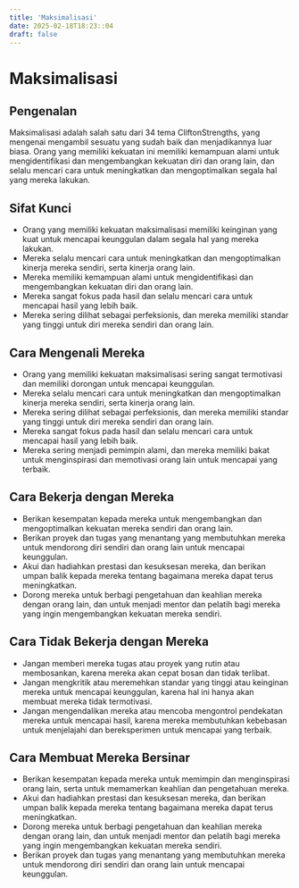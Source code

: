 ```yaml
---
title: 'Maksimalisasi'
date: 2025-02-18T18:23::04
draft: false
---
```


# Maksimalisasi

## Pengenalan

Maksimalisasi adalah salah satu dari 34 tema CliftonStrengths, yang mengenai mengambil sesuatu yang sudah baik dan menjadikannya luar biasa. Orang yang memiliki kekuatan ini memiliki kemampuan alami untuk mengidentifikasi dan mengembangkan kekuatan diri dan orang lain, dan selalu mencari cara untuk meningkatkan dan mengoptimalkan segala hal yang mereka lakukan.

## Sifat Kunci

- Orang yang memiliki kekuatan maksimalisasi memiliki keinginan yang kuat untuk mencapai keunggulan dalam segala hal yang mereka lakukan.
- Mereka selalu mencari cara untuk meningkatkan dan mengoptimalkan kinerja mereka sendiri, serta kinerja orang lain.
- Mereka memiliki kemampuan alami untuk mengidentifikasi dan mengembangkan kekuatan diri dan orang lain.
- Mereka sangat fokus pada hasil dan selalu mencari cara untuk mencapai hasil yang lebih baik.
- Mereka sering dilihat sebagai perfeksionis, dan mereka memiliki standar yang tinggi untuk diri mereka sendiri dan orang lain.

## Cara Mengenali Mereka

- Orang yang memiliki kekuatan maksimalisasi sering sangat termotivasi dan memiliki dorongan untuk mencapai keunggulan.
- Mereka selalu mencari cara untuk meningkatkan dan mengoptimalkan kinerja mereka sendiri, serta kinerja orang lain.
- Mereka sering dilihat sebagai perfeksionis, dan mereka memiliki standar yang tinggi untuk diri mereka sendiri dan orang lain.
- Mereka sangat fokus pada hasil dan selalu mencari cara untuk mencapai hasil yang lebih baik.
- Mereka sering menjadi pemimpin alami, dan mereka memiliki bakat untuk menginspirasi dan memotivasi orang lain untuk mencapai yang terbaik.

## Cara Bekerja dengan Mereka

- Berikan kesempatan kepada mereka untuk mengembangkan dan mengoptimalkan kekuatan mereka sendiri dan orang lain.
- Berikan proyek dan tugas yang menantang yang membutuhkan mereka untuk mendorong diri sendiri dan orang lain untuk mencapai keunggulan.
- Akui dan hadiahkan prestasi dan kesuksesan mereka, dan berikan umpan balik kepada mereka tentang bagaimana mereka dapat terus meningkatkan.
- Dorong mereka untuk berbagi pengetahuan dan keahlian mereka dengan orang lain, dan untuk menjadi mentor dan pelatih bagi mereka yang ingin mengembangkan kekuatan mereka sendiri.

## Cara Tidak Bekerja dengan Mereka

- Jangan memberi mereka tugas atau proyek yang rutin atau membosankan, karena mereka akan cepat bosan dan tidak terlibat.
- Jangan mengkritik atau meremehkan standar yang tinggi atau keinginan mereka untuk mencapai keunggulan, karena hal ini hanya akan membuat mereka tidak termotivasi.
- Jangan mengendalikan mereka atau mencoba mengontrol pendekatan mereka untuk mencapai hasil, karena mereka membutuhkan kebebasan untuk menjelajahi dan bereksperimen untuk mencapai yang terbaik.

## Cara Membuat Mereka Bersinar

- Berikan kesempatan kepada mereka untuk memimpin dan menginspirasi orang lain, serta untuk memamerkan keahlian dan pengetahuan mereka.
- Akui dan hadiahkan prestasi dan kesuksesan mereka, dan berikan umpan balik kepada mereka tentang bagaimana mereka dapat terus meningkatkan.
- Dorong mereka untuk berbagi pengetahuan dan keahlian mereka dengan orang lain, dan untuk menjadi mentor dan pelatih bagi mereka yang ingin mengembangkan kekuatan mereka sendiri.
- Berikan proyek dan tugas yang menantang yang membutuhkan mereka untuk mendorong diri sendiri dan orang lain untuk mencapai keunggulan.
